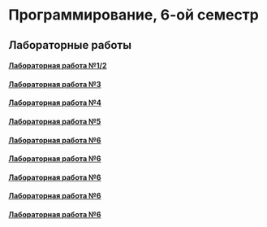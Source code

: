 # Программирование, 6-ой семестр
## Лабораторные работы
#### <a href = https://github.com/SArtemS/Lab6_1> Лабораторная работа №1/2</a>

#### <a href = https://github.com/SArtemS/Lab6_3> Лабораторная работа №3</a>

#### <a href = https://github.com/SArtemS/Lab6_4> Лабораторная работа №4</a>

#### <a href = https://github.com/SArtemS/Lab6_5> Лабораторная работа №5</a>

#### <a href = https://github.com/SArtemS/Lab6_6> Лабораторная работа №6</a>

#### <a href = https://github.com/SArtemS/Lab6_7> Лабораторная работа №6</a>

#### <a href = https://github.com/SArtemS/Lab6_8> Лабораторная работа №6</a>

#### <a href = https://github.com/SArtemS/Lab6_9> Лабораторная работа №6</a>

#### <a href = https://github.com/SArtemS/Lab6_10> Лабораторная работа №6</a>
